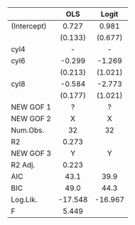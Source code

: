 

|            |   OLS   |  Logit  |
|:-----------|:-------:|:-------:|
|(Intercept) |  0.727  |  0.981  |
|            | (0.133) | (0.677) |
|cyl4        |    -    |    -    |
|cyl6        | -0.299  | -1.269  |
|            | (0.213) | (1.021) |
|cyl8        | -0.584  | -2.773  |
|            | (0.177) | (1.021) |
|NEW GOF 1   |    ?    |    ?    |
|NEW GOF 2   |    X    |    X    |
|Num.Obs.    |   32    |   32    |
|R2          |  0.273  |         |
|NEW GOF 3   |    Y    |    Y    |
|R2 Adj.     |  0.223  |         |
|AIC         |  43.1   |  39.9   |
|BIC         |  49.0   |  44.3   |
|Log.Lik.    | -17.548 | -16.967 |
|F           |  5.449  |         |
